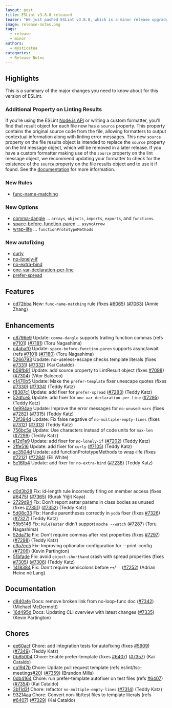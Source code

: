 ```yaml
---
layout: post
title: ESLint v3.8.0 released
teaser: "We just pushed ESLint v3.8.0, which is a minor release upgrade of ESLint. This release adds a new feature and fixes several bugs found in the previous release."
image: release-notes.png
tags:
  - release
  - minor
authors:
  - mysticatea
categories:
  - Release Notes
---
```


## Highlights

This is a summary of the major changes you need to know about for this version of ESLint.

### Additional Property on Linting Results

If you're using the ESLint [Node.js API](https://eslint.org/docs/developer-guide/nodejs-api) or writing a custom formatter, you'll find that result object for each file now has a `source` property. This property contains the original source code from the file, allowing formatters to output contextual information along with linting error messages. This new `source` property on the file results object is intended to replace the `source` property on the lint message object, which will be removed in a later release. If you have a custom formatter making use of the `source` property on the lint message object, we recommend updating your formatter to check for the existence of the `source` property on the file results object and to use it if found. See the [documentation](https://eslint.org/docs/developer-guide/working-with-custom-formatters#description-of-the-results) for more information.

### New Rules

- [func-name-matching]

### New Options

- [comma-dangle] ... `arrays`, `objects`, `imports`, `exports`, and `functions`.
- [space-before-function-paren] ... `asyncArrow`
- [wrap-iife] ... `functionPrototypeMethods`

### New autofixing

- [curly]
- [no-lonely-if]
- [no-extra-bind]
- [one-var-declaration-per-line]
- [prefer-spread]

[comma-dangle]: https://eslint.org/docs/rules/comma-dangle
[curly]: https://eslint.org/docs/rules/curly
[func-name-matching]: https://eslint.org/docs/rules/func-name-matching
[no-extra-bind]: https://eslint.org/docs/rules/no-extra-bind
[no-lonely-if]: https://eslint.org/docs/rules/no-lonely-if
[one-var-declaration-per-line]: https://eslint.org/docs/rules/one-var-declaration-per-line
[prefer-spread]: https://eslint.org/docs/rules/prefer-spread
[space-before-function-paren]: https://eslint.org/docs/rules/space-before-function-paren
[wrap-iife]: https://eslint.org/docs/rules/wrap-iife

## Features

* [cd72bba](https://github.com/eslint/eslint/commit/cd72bba) New: `func-name-matching` rule (fixes [#6065](https://github.com/eslint/eslint/issues/6065)) ([#7063](https://github.com/eslint/eslint/issues/7063)) (Annie Zhang)

## Enhancements

* [c8796e9](https://github.com/eslint/eslint/commit/c8796e9) Update: `comma-dangle` supports trailing function commas (refs [#7101](https://github.com/eslint/eslint/issues/7101)) ([#7181](https://github.com/eslint/eslint/issues/7181)) (Toru Nagashima)
* [c4abaf0](https://github.com/eslint/eslint/commit/c4abaf0) Update: `space-before-function-paren` supports async/await (refs [#7101](https://github.com/eslint/eslint/issues/7101)) ([#7180](https://github.com/eslint/eslint/issues/7180)) (Toru Nagashima)
* [5266793](https://github.com/eslint/eslint/commit/5266793) Update: no-useless-escape checks template literals (fixes [#7331](https://github.com/eslint/eslint/issues/7331)) ([#7332](https://github.com/eslint/eslint/issues/7332)) (Kai Cataldo)
* [b08fb91](https://github.com/eslint/eslint/commit/b08fb91) Update: add source property to LintResult object (fixes [#7098](https://github.com/eslint/eslint/issues/7098)) ([#7304](https://github.com/eslint/eslint/issues/7304)) (Vitor Balocco)
* [c1470b5](https://github.com/eslint/eslint/commit/c1470b5) Update: Make the `prefer-template` fixer unescape quotes (fixes [#7330](https://github.com/eslint/eslint/issues/7330)) ([#7334](https://github.com/eslint/eslint/issues/7334)) (Teddy Katz)
* [f8387c1](https://github.com/eslint/eslint/commit/f8387c1) Update: add fixer for `prefer-spread` ([#7283](https://github.com/eslint/eslint/issues/7283)) (Teddy Katz)
* [52dfce5](https://github.com/eslint/eslint/commit/52dfce5) Update: add fixer for `one-var-declaration-per-line` ([#7295](https://github.com/eslint/eslint/issues/7295)) (Teddy Katz)
* [0e994ae](https://github.com/eslint/eslint/commit/0e994ae) Update: Improve the error messages for `no-unused-vars` (fixes [#7282](https://github.com/eslint/eslint/issues/7282)) ([#7315](https://github.com/eslint/eslint/issues/7315)) (Teddy Katz)
* [72f394d](https://github.com/eslint/eslint/commit/72f394d) Update: Fix false negative of `no-multiple-empty-lines` (fixes [#7312](https://github.com/eslint/eslint/issues/7312)) ([#7313](https://github.com/eslint/eslint/issues/7313)) (Teddy Katz)
* [756bc5a](https://github.com/eslint/eslint/commit/756bc5a) Update: Use characters instead of code units for `max-len` ([#7299](https://github.com/eslint/eslint/issues/7299)) (Teddy Katz)
* [a12d1a9](https://github.com/eslint/eslint/commit/a12d1a9) Update: add fixer for `no-lonely-if` ([#7202](https://github.com/eslint/eslint/issues/7202)) (Teddy Katz)
* [2ffe516](https://github.com/eslint/eslint/commit/2ffe516) Update: add fixer for `curly` ([#7105](https://github.com/eslint/eslint/issues/7105)) (Teddy Katz)
* [ac3504d](https://github.com/eslint/eslint/commit/ac3504d) Update: add functionPrototypeMethods to wrap-iife (fixes [#7212](https://github.com/eslint/eslint/issues/7212)) ([#7284](https://github.com/eslint/eslint/issues/7284)) (Eli White)
* [5e16fb4](https://github.com/eslint/eslint/commit/5e16fb4) Update: add fixer for `no-extra-bind` ([#7236](https://github.com/eslint/eslint/issues/7236)) (Teddy Katz)

## Bug Fixes

* [d0d3b28](https://github.com/eslint/eslint/commit/d0d3b28) Fix: id-length rule incorrectly firing on member access (fixes [#6475](https://github.com/eslint/eslint/issues/6475)) ([#7365](https://github.com/eslint/eslint/issues/7365)) (Burak Yiğit Kaya)
* [2729d94](https://github.com/eslint/eslint/commit/2729d94) Fix: Don't report setter params in class bodies as unused (fixes [#7351](https://github.com/eslint/eslint/issues/7351)) ([#7352](https://github.com/eslint/eslint/issues/7352)) (Teddy Katz)
* [5d08c33](https://github.com/eslint/eslint/commit/5d08c33) Fix: Handle parentheses correctly in `yoda` fixer (fixes [#7326](https://github.com/eslint/eslint/issues/7326)) ([#7327](https://github.com/eslint/eslint/issues/7327)) (Teddy Katz)
* [55b5146](https://github.com/eslint/eslint/commit/55b5146) Fix: `RuleTester` didn't support `mocha --watch` ([#7287](https://github.com/eslint/eslint/issues/7287)) (Toru Nagashima)
* [52da71e](https://github.com/eslint/eslint/commit/52da71e) Fix: Don't require commas after rest properties (fixes [#7297](https://github.com/eslint/eslint/issues/7297)) ([#7298](https://github.com/eslint/eslint/issues/7298)) (Teddy Katz)
* [c9a7ec5](https://github.com/eslint/eslint/commit/c9a7ec5) Fix: Improving optionator configuration for --print-config ([#7206](https://github.com/eslint/eslint/issues/7206)) (Kevin Partington)
* [51bfade](https://github.com/eslint/eslint/commit/51bfade) Fix: avoid `object-shorthand` crash with spread properties (fixes [#7305](https://github.com/eslint/eslint/issues/7305)) ([#7306](https://github.com/eslint/eslint/issues/7306)) (Teddy Katz)
* [1418384](https://github.com/eslint/eslint/commit/1418384) Fix: Don't require semicolons before `++`/`--` ([#7252](https://github.com/eslint/eslint/issues/7252)) (Adrian Heine né Lang)

## Documentation

* [d840afe](https://github.com/eslint/eslint/commit/d840afe) Docs: remove broken link from no-loop-func doc ([#7342](https://github.com/eslint/eslint/issues/7342)) (Michael McDermott)
* [16d495d](https://github.com/eslint/eslint/commit/16d495d) Docs: Updating CLI overview with latest changes ([#7335](https://github.com/eslint/eslint/issues/7335)) (Kevin Partington)

## Chores

* [ee60acf](https://github.com/eslint/eslint/commit/ee60acf) Chore: add integration tests for autofixing (fixes [#5909](https://github.com/eslint/eslint/issues/5909)) ([#7349](https://github.com/eslint/eslint/issues/7349)) (Teddy Katz)
* [0b85004](https://github.com/eslint/eslint/commit/0b85004) Chore: Enable prefer-template (fixes [#6407](https://github.com/eslint/eslint/issues/6407)) ([#7357](https://github.com/eslint/eslint/issues/7357)) (Kai Cataldo)
* [ca1947b](https://github.com/eslint/eslint/commit/ca1947b) Chore: Update pull request template (refs eslint/tsc-meetings[#20](https://github.com/eslint/eslint/issues/20)) ([#7359](https://github.com/eslint/eslint/issues/7359)) (Brandon Mills)
* [0db4164](https://github.com/eslint/eslint/commit/0db4164) Chore: run prefer-template autofixer on test files (refs [#6407](https://github.com/eslint/eslint/issues/6407)) ([#7354](https://github.com/eslint/eslint/issues/7354)) (Kai Cataldo)
* [3b11d3f](https://github.com/eslint/eslint/commit/3b11d3f) Chore: refactor `no-multiple-empty-lines` ([#7314](https://github.com/eslint/eslint/issues/7314)) (Teddy Katz)
* [93214aa](https://github.com/eslint/eslint/commit/93214aa) Chore: Convert non-lib/test files to template literals (refs [#6407](https://github.com/eslint/eslint/issues/6407)) ([#7329](https://github.com/eslint/eslint/issues/7329)) (Kai Cataldo)

